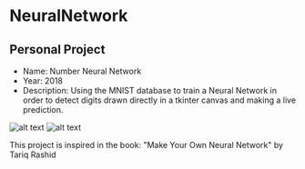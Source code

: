 # NeuralNetwork

Personal Project
--------

- Name: Number Neural Network
- Year: 2018
- Description: Using the MNIST database to train a Neural Network in order to detect digits drawn directly in a tkinter canvas and making a live prediction.

![alt text](https://github.com/filipenovais/NumberNeuralNetwork/blob/master/nnclean.png)
![alt text](https://github.com/filipenovais/NumberNeuralNetwork/blob/master/nn6.png)


This project is inspired in the book: "Make Your Own Neural Network" by Tariq Rashid


